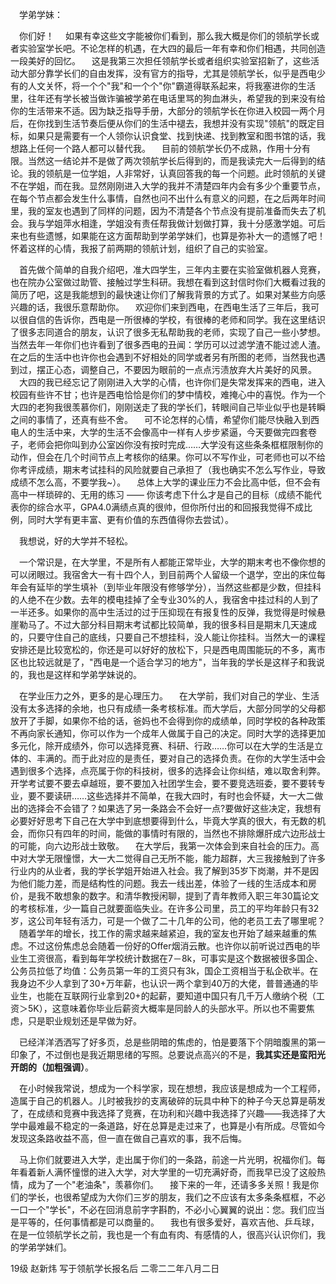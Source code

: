 &ensp;&ensp;学弟学妹：

&ensp;&ensp;你们好！
&ensp;&ensp;如果有幸这些文字能被你们看到，那么我大概是你们的领航学长或者实验室学长吧。不论怎样的机遇，在大四的最后一年有幸和你们相遇，共同创造一段美好的回忆。
&ensp;&ensp;这是我第三次担任领航学长或者组织实验室招新了，这些活动大部分靠学长们的自由发挥，没有官方的指导，尤其是领航学长，似乎是西电少有的人文关怀，将一个个"我"和一个个"你"霸道得联系起来，将我塞进你的生活里，往年还有学长被当做诈骗被学弟在电话里骂的狗血淋头，希望我的到来没有给你的生活带来不适。因为缺乏指导手册，大部分的领航学长在你进入校园一两个月后，在你找到生活节奏后便从你们的生活中褪去，我想并没有实现"领航"的既定目标，如果只是需要有一个人领你认识食堂、找到快递、找到教室和图书馆的话，我想路上任何一个路人都可以替代我。
&ensp;&ensp;目前的领航学长仍不成熟，作用十分有限。当然这一结论并不是做了两次领航学长后得到的，而是我读完大一后得到的结论。我的领航是一位学姐，人非常好，认真回答我的每一个问题。此时领航的关键不在学姐，而在我。显然刚刚进入大学的我并不清楚四年内会有多少个重要节点，在每个节点都会发生什么事情，自然也问不出什么有意义的问题，在之后两年时间里，我的室友也遇到了同样的问题，因为不清楚各个节点没有提前准备而失去了机会。我与学姐萍水相逢，学姐没有责任帮我做计划做打算，我十分感激学姐。可后来也有些遗憾，如果能在这方面帮助到学弟学妹们，也算是弥补大一的遗憾了吧！怀着这样的心情，我报了前两期的领航计划，组织了自己的实验室。

&ensp;&ensp;首先做个简单的自我介绍吧，准大四学生，三年内主要在实验室做机器人竞赛，也在院办公室做过助管、接触过学生科研。我想在看到这封信时你们大概看过我的简历了吧，这是我能想到的最快速让你们了解我背景的方式了。如果对某些方向感兴趣的话，我很乐意帮助你。
&ensp;&ensp;欢迎你们来到西电，在西电生活了三年后，我可以很自信的告诉你，西电是一所很棒的学校，有很棒的老师和同学。我在这里结识了很多志同道合的朋友，认识了很多无私帮助我的老师，实现了自己一些小梦想。当然去年一年你们也许看到了很多西电的丑闻：学历可以过滤学渣不能过滤人渣。在之后的生活中也许你也会遇到不好相处的同学或者另有所图的老师，当然我也遇到过，摆正心态，调整自己，不要因为眼前的一点点污渍放弃大片美好的风景。
&ensp;&ensp;大四的我已经忘记了刚刚进入大学的心情，也许你们是失常发挥来的西电，进入校园有些许不甘；也许是西电恰恰是你们的梦中情校，难掩心中的喜悦。作为一个大四的老狗我很羡慕你们，刚刚送走了我的学长们，转眼间自己毕业似乎也是转瞬之间的事情了，还真有些不舍。
&ensp;&ensp;可不论怎样的心情，希望你们能尽快融入到西电人的生活中来，大学的生活不会像高中一样有人步步紧逼，今天要做完四套卷子，老师会把你叫到办公室凶你没有按时完成……大学没有这些条条框框限制你的动作，但会在几个时间节点上考核你的结果。你可以不写作业，可老师也可以不给你考评成绩，期末考试挂科的风险就要自己承担了（我也确实不怎么写作业，导致成绩不怎么高，不要学我~）。
&ensp;&ensp;总体上大学的课业压力不会比高中低，但不会有高中一样琐碎的、无用的练习 —— 你该考虑下什么才是自己的目标（成绩不能代表你的综合水平，GPA4.0满绩点真的很帅，但你所付出的和回报我觉得不成比例，同时大学有更丰富、更有价值的东西值得你去尝试）。

&ensp;&ensp;我想说，好的大学并不轻松。

&ensp;&ensp;一个常识是，在大学里，不是所有人都能正常毕业，大学的期末考也不像你想的可以闭眼过。我宿舍大一有十四个人，到目前两个人留级一个退学，空出的床位每年会有延毕的学生填补（到毕业年限没有修够学分），当然这些都是少数，但挂科的人绝不在少数。去年的模电挂掉了全专业30%的人，我宿舍中挂过科的人到了一半还多。如果你的高中生活过的过于压抑现在有报复性的反弹，我觉得是时候悬崖勒马了。不过大部分科目期末考试都比较简单，我的很多科目是期末几天速成的，只要守住自己的底线，只要自己不想挂科，没人能让你挂科。当然大一的课程安排还是比较宽松的，你还是可以好好的放松下，只是西电周围能玩的不多，离市区也比较远就是了，"西电是一个适合学习的地方"，当年我的学长是这样子和我说的，我也是这样和学弟学妹说的。

&ensp;&ensp;在学业压力之外，更多的是心理压力。
&ensp;&ensp;在大学前，我们对自己的学业、生活没有太多选择的余地，也只有成绩一条考核标准。而大学后，大部分同学的父母都放开了手脚，如果你不给的话，爸妈也不会得到你的成绩单，同时学校的各种政策不再向家长通知，你可以作为一个成年人做属于自己的决定。同时大学的选择更加多元化，除开成绩外，你可以选择竞赛、科研、行政……你可以在大学的生活是立体的、丰满的。而于此对应的是责任，要对自己的选择负责。在你的大学生活中会遇到很多个选择，点亮属于你的科技树，很多的选择会让你纠结，难以取舍利弊。开学考试要不要去卓越班，要不要加入社团学生会，要不要竞选班委，要不要转专业，要不要读研……这些选择并不简单，在我大四时，有时也会怀疑，大一大二做出的选择会不会错了？如果选了另一条路会不会好一点?要做好这些决定，我想有必要好好思考下自己在大学中到底想要得到什么，毕竟大学真的很大，有无数的机会，而你只有四年的时间，能做的事情时有限的，当然也不排除爆肝成六边形战士的可能，向六边形战士致敬。
&ensp;&ensp;在大学后，我第一次体会到来自社会的压力。高中对大学无限憧憬，大一大二觉得自己无所不能，能力超群，大三我接触到了许多行业内的从业者，我的学长学姐开始进入社会。我了解到35岁下岗潮，并不是因为他们能力差，而是结构性的问题。我去一线出差，体验了一线的生活成本和房价，是我不敢想象的数字。和清华教授闲聊，提到了青年教师入职三年30篇论文的考核标准，少一篇自己就要面临失业。在许多公司里，员工的平均年龄只有32岁，这公司年轻有活力，可是一个做了二十几年的公司，他的老员工去了哪里呢？
&ensp;&ensp;随着学年的增长，找工作的需求越来越紧迫，我的室友也开始了越来越重的焦虑。不过这份焦虑总会随着一份好的Offer烟消云散。也许你以前听说过西电的毕业生工资很高，看到每年学校统计数据在7－8k，可事实是这个数据被很多国企、公务员拉低了均值：公务员第一年的工资只有3k，国企工资相当于私企砍半。在我身边不少人拿到了30+万年薪，也认识一两个拿到40万的大佬，普普通通的毕业生，也能在互联网行业拿到20+的起薪，要知道中国只有几千万人缴纳个税（工资＞5K），这意味着你毕业后薪资大概率是同龄人的头部水平。所以也不需要焦虑，只是职业规划还是早做为好。

&ensp;&ensp;已经洋洋洒洒写了好多页，总是些阴暗的焦虑的，怕是要落下个阴暗腹黑的第一印象了，不过倒也是我近期思绪的写照。总要说点高兴的不是，**我其实还是蛮阳光开朗的（加粗强调）**。

&ensp;&ensp;在小时候我常说，想成为一个科学家，现在想想，我应该是想成为一个工程师，造属于自己的机器人。儿时被我抄的支离破碎的玩具中种下的种子今天总算是萌发了，在成绩和竞赛中我选择了竞赛，在功利和兴趣中我选择了兴趣——我选择了大学中最难最不稳定的一条道路，好在总算是走过来了，也算是小有所成。尽管如今发现这条路收益不高，但一直在做自己喜欢的事，我不后悔。

&ensp;&ensp;马上你们就要进入大学，走出属于你们的一条路，前途一片光明，祝福你们。每年看着新人满怀憧憬的进入大学，对大学里的一切充满好奇，而我早已没了这般热情，成为了一个"老油条"，羡慕你们。
&ensp;&ensp;接下来的一年，还请多多关照！我是你们的学长，也很希望成为大你们三岁的朋友，我们之不应该有太多条条框框，不必一口一个"学长"，不必在回消息前字字斟酌，不必小心翼翼的说出：您。我们应当是平等的，任何事情都是可以商量的。
&ensp;&ensp;我也有很多爱好，喜欢吉他、乒乓球，在是一位领航学长之前，我也是一个有血有肉、有感情的人，很高兴认识你们，我的学弟学妹们。

19级 赵新炜
写于领航学长报名后
二零二二年八月二日
